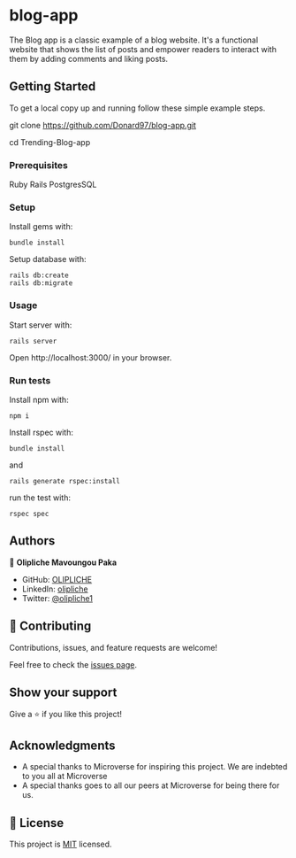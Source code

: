 # blog-app
The Blog app is a classic example of a blog website. It's a functional website that shows the list of posts and empower readers to interact with them by adding comments and liking posts.

## Getting Started

To get a local copy up and running follow these simple example steps.

git clone https://github.com/Donard97/blog-app.git

cd Trending-Blog-app

### Prerequisites

Ruby
Rails
PostgresSQL

### Setup

Install gems with:

```
bundle install
```

Setup database with:

```
rails db:create
rails db:migrate
```

### Usage

Start server with:

```
rails server
```

Open http://localhost:3000/ in your browser.

### Run tests

Install npm with:

```
npm i
```

Install rspec with:

```
bundle install
```

and

```
rails generate rspec:install
```

run the test with:

```
rspec spec
```

## Authors
👤 **Olipliche Mavoungou Paka**
- GitHub: [OLIPLICHE](https://github.com/OLIPLICHE)
- LinkedIn: [olipliche](https://www.linkedin.com/in/olipliche/)
- Twitter: [@olipliche1](https://twitter.com/olipliche1)

## 🤝 Contributing

Contributions, issues, and feature requests are welcome!

Feel free to check the [issues page](?).

## Show your support

Give a ⭐️ if you like this project!

## Acknowledgments

- A special thanks to Microverse for inspiring this project. We are indebted to you all at Microverse
- A special thanks goes to all our peers at Microverse for being there for us.

## 📝 License

This project is [MIT](./LICENSE) licensed.